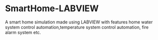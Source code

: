 # SmartHome-LABVIEW
A smart home simulation made using LABVIEW with features home water system control automation,temperature system control automation,
fire alarm system etc.
